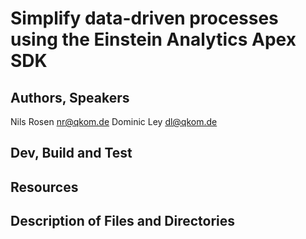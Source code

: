 # Simplify data-driven processes using the Einstein Analytics Apex SDK

## Authors, Speakers
Nils Rosen <nr@qkom.de>
Dominic Ley <dl@qkom.de>

## Dev, Build and Test


## Resources


## Description of Files and Directories
